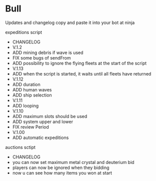 # Bull

Updates and changelog
copy and paste it into your bot at ninja

expeditions script

 * CHANGELOG
 * V.1.2
 * ADD mining debris if wave is used
 * FIX some bugs of sendFrom
 * ADD possibility to ignore the flying fleets at the start of the script
 * V.1.13
 * ADD when the script is started, it waits until all fleets have returned
 * V.1.12
 * ADD duration
 * ADD human waves
 * ADD ship selection
 * V.1.11
 * ADD looping
 * V.1.10
 * ADD maximum slots should be used
 * ADD system upper and lower
 * FIX review Period
 * V.1.00
 * ADD automatic expeditions
 
 
 auctions sctipt
 
 * CHANGELOG
 * you can now set maximum metal crystal and deuterium bid
 * players can now be ignored when they bidding
 * now u can see how many items you won at start

